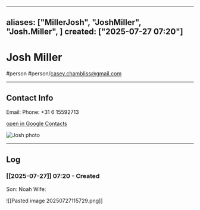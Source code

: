 
---
aliases: ["MillerJosh", "JoshMiller", "Josh.Miller", ]
created: ["2025-07-27 07:20"]
---
# Josh Miller
#person #person/casey.chambliss@gmail.com

 

----

## Contact Info

Email: 
Phone: +31 6 15592713

[open in Google Contacts](https://contacts.google.com/person/c4432829407012009779)

![Josh photo](https://lh3.googleusercontent.com/cm/AGPWSu_AxMaAE0GEWJB9epW-7KUDRfQvaDHjhDNvkJgV6mS5OeqEozQKG7WMbdiwAqssUjgIkg=s100)

----

## Log

### [[2025-07-27]] 07:20 - Created

Son: Noah
Wife: 

![[Pasted image 20250727115729.png]]
